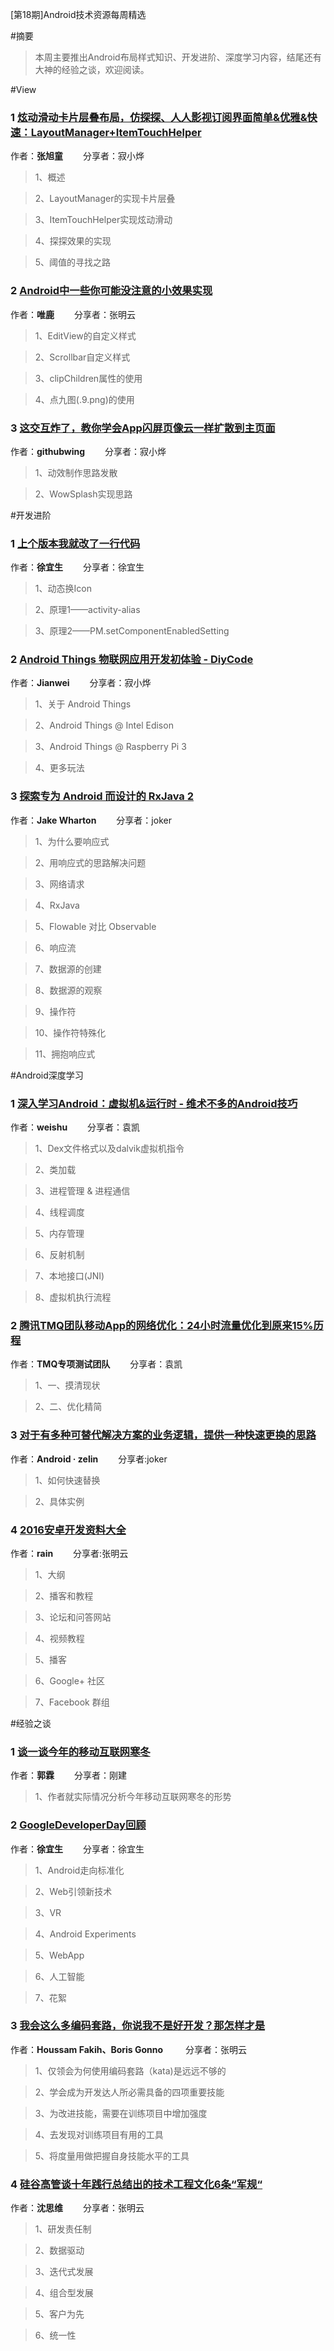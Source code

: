 [第18期]Android技术资源每周精选

#摘要
>本周主要推出Android布局样式知识、开发进阶、深度学习内容，结尾还有大神的经验之谈，欢迎阅读。

#View

### 1 [炫动滑动卡片层叠布局，仿探探、人人影视订阅界面简单&优雅&快速：LayoutManager+ItemTouchHelper](http://blog.csdn.net/zxt0601/article/details/53730908)

作者：**张旭童** &emsp;&emsp;分享者：寂小烨

>1、概述

>2、LayoutManager的实现卡片层叠

>3、ItemTouchHelper实现炫动滑动

>4、探探效果的实现

>5、阈值的寻找之路

### 2 [Android中一些你可能没注意的小效果实现](http://blog.csdn.net/qq_17766199/article/details/53726062)

作者：**唯鹿** &emsp;&emsp;分享者：张明云

>1、EditView的自定义样式

>2、Scrollbar自定义样式

>3、clipChildren属性的使用

>4、点九图(.9.png)的使用


### 3 [这交互炸了，教你学会App闪屏页像云一样扩散到主页面](https://www.diycode.cc/topics/512)

作者：**githubwing** &emsp;&emsp;分享者：寂小烨

>1、动效制作思路发散

>2、WowSplash实现思路

#开发进阶

### 1 [上个版本我就改了一行代码](http://mp.weixin.qq.com/s?__biz=MzAxNzMxNzk5OQ==&mid=2649485010&idx=1&sn=89e7d2c68080b66adaef1eb74f1190b9&chksm=83f827d2b48faec4b849789475aab14eef3330138eef774acee14fef24c07dd7c1f92755fccc&mpshare=1&scene=1&srcid=1224I0QNcCryhwCG8fvU2UCO#rd)

作者：**徐宜生** &emsp;&emsp;分享者：徐宜生

>1、动态换Icon

>2、原理1——activity-alias

>3、原理2——PM.setComponentEnabledSetting

### 2 [Android Things 物联网应用开发初体验 - DiyCode](https://www.diycode.cc/topics/518)

作者：**Jianwei** &emsp;&emsp;分享者：寂小烨

>1、关于 Android Things

>2、Android Things @ Intel Edison

>3、Android Things @ Raspberry Pi 3

>4、更多玩法

### 3 [探索专为 Android 而设计的 RxJava 2](https://realm.io/cn/news/gotocph-jake-wharton-exploring-rxjava2-android/)

作者：**Jake Wharton** &emsp;&emsp;分享者：joker

>1、为什么要响应式

>2、用响应式的思路解决问题

>3、网络请求

>4、RxJava

>5、Flowable 对比 Observable

>6、响应流

>7、数据源的创建

>8、数据源的观察

>9、操作符

>10、操作符特殊化

>11、拥抱响应式

#Android深度学习

### 1 [深入学习Android：虚拟机&运行时 - 维术不多的Android技巧](https://zhuanlan.zhihu.com/p/24414378?from=groupmessage&isappinstalled=1)

作者：**weishu** &emsp;&emsp;分享者：袁凯

>1、Dex文件格式以及dalvik虚拟机指令

>2、类加载

>3、进程管理 & 进程通信

>4、线程调度

>5、内存管理

>6、反射机制

>7、本地接口(JNI)

>8、虚拟机执行流程


### 2 [腾讯TMQ团队移动App的网络优化：24小时流量优化到原来15%历程](http://mp.weixin.qq.com/s?__biz=MzAwMDU1MTE1OQ==&mid=2653548153&idx=1&sn=d8276e0623e752eb1264cdc2a001ff48&chksm=813a7fe1b64df6f7d62aad35a75a768cf57c8f0d6f331fd2166c7a3810c46e8f2964b1a37151&mpshare=1&scene=1&srcid=1221MKccJ71A7rnPtJEgXIiz#rd)

作者：**TMQ专项测试团队** &emsp;&emsp;分享者：袁凯

>1、一、摸清现状

>2、二、优化精简

### 3 [对于有多种可替代解决方案的业务逻辑，提供一种快速更换的思路](http://mp.weixin.qq.com/s?__biz=MzAxMTI4MTkwNQ==&mid=2650821749&idx=1&sn=23ca4b7a0535dc1305c8f1a7185a8a81&chksm=80b780ebb7c009fde37a1aef6b94cba6c0913d2a89c34663c2d88152864965257d3804e17a9b&mpshare=1&scene=1&srcid=12212snGMZZH7p4MwQxSJ4L3#rd)

作者：**Android · zelin** &emsp;&emsp;分享者:joker

>1、如何快速替换

>2、具体实例

### 4 [2016安卓开发资料大全](http://blog.chengyunfeng.com/?p=1020)

作者：**rain** &emsp;&emsp;分享者:张明云

>1、大纲

>2、播客和教程

>3、论坛和问答网站

>4、视频教程

>5、播客

>6、Google+ 社区

>7、Facebook 群组

#经验之谈

### 1 [谈一谈今年的移动互联网寒冬](http://mp.weixin.qq.com/s?__biz=MzA5MzI3NjE2MA==&mid=2650238117&idx=1&sn=8ba762e27ed8354cb2be26431ed598ad&chksm=88639dcabf1414dcad9aba2d31fd6087e2d3be21409d36306304f12dc2e46fbc6315557e97be&mpshare=1&scene=1&srcid=122011aM6XIQrSQh3Q9nlJoi#rd)

作者：**郭霖** &emsp;&emsp;分享者：刚建

>1、作者就实际情况分析今年移动互联网寒冬的形势


### 2 [GoogleDeveloperDay回顾](http://mp.weixin.qq.com/s/CrGKwzivnQ1t-c9W5b62Qw)

作者：**徐宜生** &emsp;&emsp;分享者：徐宜生

>1、Android走向标准化

>2、Web引领新技术

>3、VR

>4、Android Experiments

>5、WebApp

>6、人工智能

>7、花絮

### 3 [我会这么多编码套路，你说我不是好开发？那怎样才是](http://mp.weixin.qq.com/s?__biz=MjM5MDE0Mjc4MA==&mid=2650995084&idx=1&sn=07271a4af7227290b5afb588e47f8951&chksm=bdbf01df8ac888c945e128e793ad8036588e0df32e53ac746cbc2474226ed44163e85910dfbf&mpshare=1&scene=1&srcid=1220uGm95wT8i2sxrsljmBY6#rd)

作者：**Houssam Fakih、Boris Gonno** &emsp;&emsp; 分享者：张明云

>1、仅领会为何使用编码套路（kata)是远远不够的

>2、学会成为开发达人所必需具备的四项重要技能

>3、为改进技能，需要在训练项目中增加强度

>4、去发现对训练项目有用的工具

>5、将度量用做把握自身技能水平的工具

### 4 [硅谷高管谈十年践行总结出的技术工程文化6条“军规“](https://mp.weixin.qq.com/s/ctj-7YK7q13Mgr4QEalDWw?scene=25#wechat_redirectd)

作者：**沈思维** &emsp;&emsp;分享者：张明云

>1、研发责任制

>2、数据驱动

>3、迭代式发展

>4、组合型发展

>5、客户为先

>6、统一性